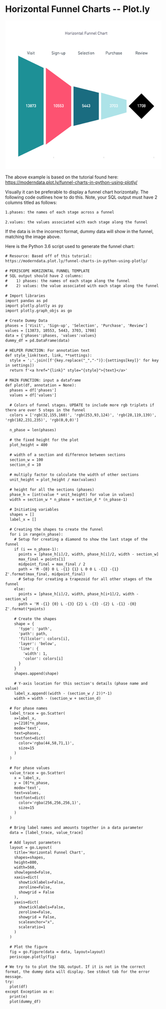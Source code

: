# Horizontal Funnel Charts -- Plot.ly

![Horizontal Funnel Chart](/Python/Horizontal_Funnel_Charts--Plot.ly/Images/horizontal_funnel_chart.png)

The above example is based on the tutorial found here: https://moderndata.plot.ly/funnel-charts-in-python-using-plotly/

Visually it can be preferable to display a funnel chart horizontally. The following code outlines how to do this.  Note, your SQL output must have 2 columns titled as follows:

    1.phases: the names of each stage across a funnel
  
    2.values: the values associated with each stage along the funnel
  
If the data is in the incorrect format, dummy data will show in the funnel, matching the image above.

Here is the Python 3.6 script used to generate the funnel chart:

```
# Resource: Based off of this tutorial: https://moderndata.plot.ly/funnel-charts-in-python-using-plotly/

# PERISCOPE HORIZONTAL FUNNEL TEMPLATE
# SQL output should have 2 columns:
#    1) phases: the names of each stage along the funnel
#    2) values: the value associated with each stage along the funnel

# Import libraries
import pandas as pd
import plotly.plotly as py
import plotly.graph_objs as go

# Create Dummy Data
phases = ['Visit', 'Sign-up', 'Selection', 'Purchase', 'Review']
values = [13873, 10553, 5443, 3703, 1708]
data = {'phases':phases, 'values':values}
dummy_df = pd.DataFrame(data)

# HELPER FUNCTION: For annotation text
def style_link(text, link, **settings):
  style = ';'.join([f'{key.replace("_","-")}:{settings[key]}' for key in settings])
  return f'<a href="{link}" style="{style}">{text}</a>'

# MAIN FUNCTION: input a dataframe
def plot(df, annotation = None):
  phases = df['phases']
  values = df['values']

  # Colors of funnel stages. UPDATE to include more rgb triplets if there are over 5 steps in the funnel
  colors = ['rgb(32,155,160)', 'rgb(253,93,124)', 'rgb(28,119,139)', 'rgb(182,231,235)', 'rgb(0,0,0)']

  n_phase = len(phases)

  # the fixed height for the plot
  plot_height = 400

  # width of a section and difference between sections
  section_w = 100
  section_d = 10

  # multiply factor to calculate the width of other sections
  unit_height = plot_height / max(values)

  # height for all the sections (phases)
  phase_h = [int(value * unit_height) for value in values]
  width = section_w * n_phase + section_d * (n_phase-1)

  # Initiating variables
  shapes = []
  label_x = []

  # Creating the shapes to create the funnel
  for i in range(n_phase):
    # Setup for creating a diamond to show the last stage of the funnel
    if (i == n_phase-1):
      points = [phase_h[i]/2, width, phase_h[i]/2, width - section_w]
      max_final = points[1]
      midpoint_final = max_final / 2
      path = 'M -{0} 0 L -{1} {1} L 0 0 L -{1} -{1} Z'.format(max_final, midpoint_final)
      # Setup for creating a trapezoid for all other stages of the funnel
    else:
      points = [phase_h[i]/2, width, phase_h[i+1]/2, width - section_w]
      path = 'M -{1} {0} L -{3} {2} L -{3} -{2} L -{1} -{0} Z'.format(*points)

    # Create the shapes
    shape = {
      'type': 'path',
      'path': path,
      'fillcolor': colors[i],
      'layer': 'below',
      'line': {
        'width': 1,
        'color': colors[i]
      }
    }
    shapes.append(shape)

    # Y-axis location for this section's details (phase name and value)
    label_x.append((width - (section_w / 2))*-1)
    width = width - (section_w + section_d)

  # For phase names
  label_trace = go.Scatter(
    x=label_x,
    y=[210]*n_phase,
    mode='text',
    text=phases,
    textfont=dict(
      color='rgba(44,58,71,1)',
      size=15
    )
  )

  # For phase values
  value_trace = go.Scatter(
    x = label_x,
    y = [0]*n_phase,
    mode='text',
    text=values,
    textfont=dict(
      color='rgba(256,256,256,1)',
      size=15
    )
  )

  # Bring label names and amounts together in a data parameter
  data = [label_trace, value_trace]

  # Add layout parameters
  layout = go.Layout(
    title='Horizontal Funnel Chart',
    shapes=shapes,
    height=800,
    width=560,
    showlegend=False,
    xaxis=dict(
      showticklabels=False,
      zeroline=False,
      showgrid = False
    ),
    yaxis=dict(
      showticklabels=False,
      zeroline=False,
      showgrid = False,
      scaleanchor="x",
      scaleratio=1
    )
  )

  # Plot the figure
  fig = go.Figure(data = data, layout=layout)
  periscope.plotly(fig)

# We try to to plot the SQL output. If it is not in the correct format, the dummy data will display. See stdout tab for the error message.
try:
  plot(df)
except Exception as e:
  print(e)
  plot(dummy_df)
  ```